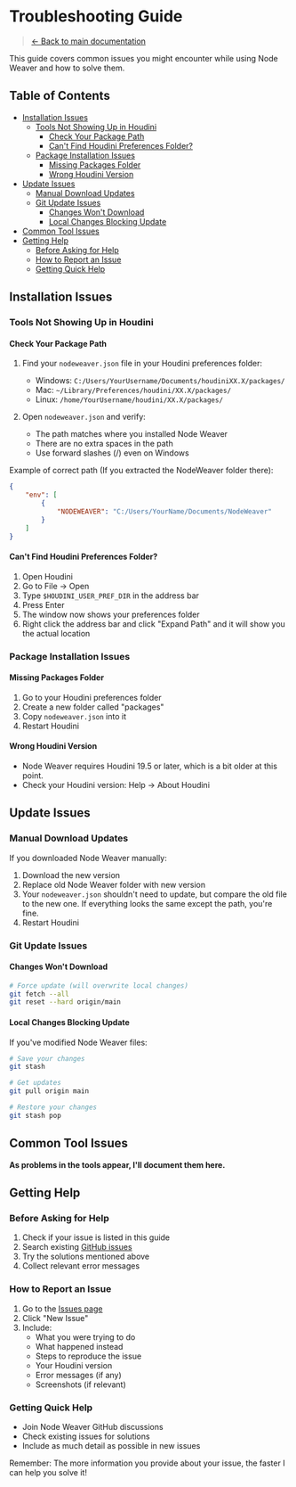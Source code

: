 <!-- omit in toc -->
# Troubleshooting Guide

> [← Back to main documentation](index.md)

This guide covers common issues you might encounter while using Node Weaver and how to solve them.

<!-- omit in toc -->
## Table of Contents
- [Installation Issues](#installation-issues)
  - [Tools Not Showing Up in Houdini](#tools-not-showing-up-in-houdini)
    - [Check Your Package Path](#check-your-package-path)
    - [Can't Find Houdini Preferences Folder?](#cant-find-houdini-preferences-folder)
  - [Package Installation Issues](#package-installation-issues)
    - [Missing Packages Folder](#missing-packages-folder)
    - [Wrong Houdini Version](#wrong-houdini-version)
- [Update Issues](#update-issues)
  - [Manual Download Updates](#manual-download-updates)
  - [Git Update Issues](#git-update-issues)
    - [Changes Won't Download](#changes-wont-download)
    - [Local Changes Blocking Update](#local-changes-blocking-update)
- [Common Tool Issues](#common-tool-issues)
- [Getting Help](#getting-help)
  - [Before Asking for Help](#before-asking-for-help)
  - [How to Report an Issue](#how-to-report-an-issue)
  - [Getting Quick Help](#getting-quick-help)

## Installation Issues

### Tools Not Showing Up in Houdini

#### Check Your Package Path
1. Find your `nodeweaver.json` file in your Houdini preferences folder:
   - Windows: `C:/Users/YourUsername/Documents/houdiniXX.X/packages/`
   - Mac: `~/Library/Preferences/houdini/XX.X/packages/`
   - Linux: `/home/YourUsername/houdini/XX.X/packages/`

2. Open `nodeweaver.json` and verify:
   - The path matches where you installed Node Weaver
   - There are no extra spaces in the path
   - Use forward slashes (/) even on Windows

Example of correct path (If you extracted the NodeWeaver folder there):
```json
{
    "env": [
        {
            "NODEWEAVER": "C:/Users/YourName/Documents/NodeWeaver"
        }
    ]
}
```

#### Can't Find Houdini Preferences Folder?
1. Open Houdini
2. Go to File → Open
3. Type `$HOUDINI_USER_PREF_DIR` in the address bar
4. Press Enter
5. The window now shows your preferences folder
6. Right click the address bar and click "Expand Path" and it will show you the actual location

### Package Installation Issues

#### Missing Packages Folder
1. Go to your Houdini preferences folder
2. Create a new folder called "packages"
3. Copy `nodeweaver.json` into it
4. Restart Houdini

#### Wrong Houdini Version
- Node Weaver requires Houdini 19.5 or later, which is a bit older at this point.
- Check your Houdini version: Help → About Houdini

## Update Issues

### Manual Download Updates
If you downloaded Node Weaver manually:
1. Download the new version
2. Replace old Node Weaver folder with new version
3. Your `nodeweaver.json` shouldn't need to update, but compare the old file to the new one.
   If everything looks the same except the path, you're fine.
4. Restart Houdini

### Git Update Issues

#### Changes Won't Download
```bash
# Force update (will overwrite local changes)
git fetch --all
git reset --hard origin/main
```

#### Local Changes Blocking Update
If you've modified Node Weaver files:
```bash
# Save your changes
git stash

# Get updates
git pull origin main

# Restore your changes
git stash pop
```

## Common Tool Issues

**As problems in the tools appear, I'll document them here.**

## Getting Help

### Before Asking for Help
1. Check if your issue is listed in this guide
2. Search existing [GitHub issues](https://github.com/edwardmakesthings/Node-Weaver/issues)
3. Try the solutions mentioned above
4. Collect relevant error messages

### How to Report an Issue
1. Go to the [Issues page](https://github.com/edwardmakesthings/Node-Weaver/issues)
2. Click "New Issue"
3. Include:
   - What you were trying to do
   - What happened instead
   - Steps to reproduce the issue
   - Your Houdini version
   - Error messages (if any)
   - Screenshots (if relevant)

### Getting Quick Help
- Join Node Weaver GitHub discussions
- Check existing issues for solutions
- Include as much detail as possible in new issues

Remember: The more information you provide about your issue, the faster I can help you solve it!